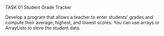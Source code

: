 TASK 01
Student Grade Tracker

Develop a program that allows a teacher to enter students' grades and compute their average, highest, and lowest scores. You can use arrays or ArrayLists to store the student data.
